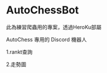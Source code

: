 # AutoChessBot

<p>此為練習爬蟲用的專案，透過HeroKu部屬</p>
<p>AutoChess 專用的 Discord 機器人</p>
<p>1.rankt查詢</p>
<p>2.走勢圖</p>
